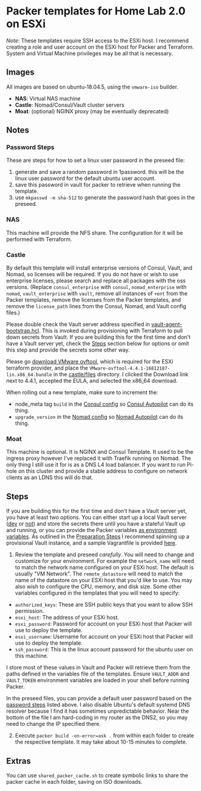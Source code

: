 # Packer templates for Home Lab 2.0 on ESXi

*Note*: These templates require SSH access to the ESXi host. I recommend creating a role and user account on the ESXi host for Packer and Terraform. System and Virtual Machine privileges may be all that is necessary.

## Images
All images are based on ubuntu-18.04.5, using the `vmware-iso` builder.

* **NAS**: Virtual NAS machine
* **Castle**: Nomad/Consul/Vault cluster servers
* **Moat**: (optional) NGINX proxy (may be eventually deprecated)

## Notes

### Password Steps
These are steps for how to set a linux user password in the preseed file:
1. generate and save a random password in 1password. this will be the linux user password for the default ubuntu user account.
2. save this password in vault for packer to retrieve when running the template.
3. use `mkpasswd -m sha-512` to generate the password hash that goes in the preseed.

### NAS
This machine will provide the NFS share. The configuration for it will be performed with Terraform.

### Castle
By default this template will install enterprise versions of Consul, Vault, and Nomad, so licenses will be required. If you do not have or wish to use enterprise licenses, please search and replace all packages with the oss versions. (Replace `consul_enterprise` with `consul`, `nomad_enterprise` with `nomad`, `vault_enterprise` with `vault`, remove all instances of `+ent` from the Packer templates, remove the licenses from the Packer templates, and remove the `license_path` lines from the Consul, Nomad, and Vault config files.)

Please double check the Vault server address specified in [vault-agent-bootstrap.hcl](./castle/files/vault-agent-bootstrap.hcl). This is invoked during provisioning with Terraform to pull down secrets from Vault. If you are building this for the first time and don't have a Vault server yet, check the [Steps](#steps) section below for options or omit this step and provide the secrets some other way. 

Please go [download VMware ovftool](https://code.vmware.com/web/tool/4.4.0/ovf), which is required for the ESXi terraform provider, and place the `VMware-ovftool-4.4.1-16812187-lin.x86_64.bundle` in the [castle/files](./castle/files) directory. I clicked the Download link next to 4.4.1, accepted the EULA, and selected the x86_64 download.

When rolling out a new template, make sure to increment the:
- node_meta tag `build` in the [Consul config](./castle/files/consul.hcl) so [Consul Autopilot](https://learn.hashicorp.com/tutorials/consul/upgrade-automation) can do its thing.
- `upgrade_version` in the [Nomad config](./castle/files/nomad.hcl) so [Nomad Autopilot](https://learn.hashicorp.com/tutorials/nomad/autopilot) can do its thing.

### Moat
This machine is optional. It is NGINX and Consul Template. It used to be the ingress proxy however I've replaced it with Traefik running on Nomad. The only thing I still use it for is as a DNS L4 load balancer. If you want to run Pi-hole on this cluster and provide a stable address to configure on network clients as an LDNS this will do that. 

## Steps
If you are building this for the first time and don't have a Vault server yet, you have at least two options. You can either start up a local Vault server ([dev](https://learn.hashicorp.com/tutorials/vault/getting-started-dev-server) or [not](https://learn.hashicorp.com/tutorials/vault/getting-started-deploy)) and store the secrets there until you have a stateful Vault up and running, or you can provide the Packer variables [as environment variables](https://www.packer.io/docs/templates/legacy_json_templates/user-variables#environment-variables). As outlined in the [Preparation Steps](../../README.md#preparation-steps) I recommend spinning up a provisional Vault instance, and a sample Vagrantfile is provided [here](../../vagrant/Vagrantfile).

1. Review the template and preseed *carefully*. You will need to change and customize for your environment. For example the `network_name` will need to match the network name configured on your ESXi host. The default is usually "VM Network". The `remote_datastore` will need to match the name of the datastore on your ESXi host that you'd like to use. You may also wish to configure the CPU, memory, and disk size. Some other variables configured in the templates that you will need to specify:
- `authorized_keys`: These are SSH public keys that you want to allow SSH permission.
- `esxi_host`: The address of your ESXi host.
- `esxi_password`: Password for account on your ESXi host that Packer will use to deploy the template.
- `esxi_username`: Username for account on your ESXi host that Packer will use to deploy the template.
- `ssh_password`: This is the linux account password for the ubuntu user on this machine. 

I store most of these values in Vault and Packer will retrieve them from the paths defined in the variables file of the templates. Ensure `VAULT_ADDR` and `VAULT_TOKEN` environment variables are loaded in your shell before running Packer.

In the preseed files, you can provide a default user password based on the [password steps](#password-steps) listed above. I also disable Ubuntu's default systemd DNS resolver because I find it has sometimes unpredictable behavior. Near the bottom of the file I am hard-coding in my router as the DNS2, so you may need to change the IP specified there.

2. Execute `packer build -on-error=ask .` from within each folder to create the respective template. It may take about 10-15 minutes to complete.

## Extras
You can use `shared_packer_cache.sh` to create symbolic links to share the packer cache in each folder, saving on ISO downloads.
